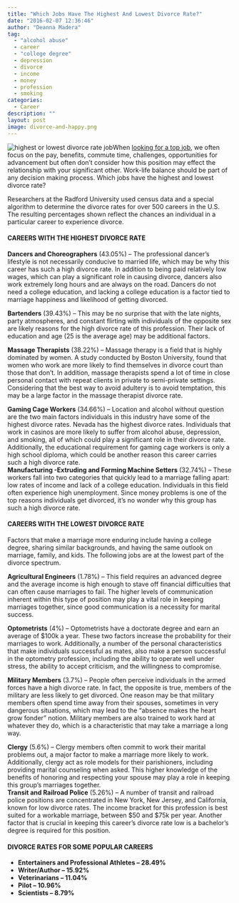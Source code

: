 ```yaml
---
title: "Which Jobs Have The Highest And Lowest Divorce Rate?"
date: "2016-02-07 12:36:46"
author: "Deanna Madera"
tag:
  - "alcohol abuse"
  - career
  - "college degree"
  - depression
  - divorce
  - income
  - money
  - profession
  - smoking
categories:
  - Career
description: ""
layout: post
image: divorce-and-happy.png
---
```


![highest or lowest divorce rate job](http://moderntips.com/wp-content/uploads/2015/12/divorce-and-happy.png)When [looking for a top job](/top-10-hot-jobs-for-2016/9), we often focus on the pay, benefits, commute time, challenges, opportunities for advancement but often don’t consider how this position may effect the relationship with your significant other. Work-life balance should be part of any decision making process. Which jobs have the highest and lowest divorce rate?

Researchers at the Radford University used census data and a special algorithm to determine the divorce rates for over 500 careers in the U.S. The resulting percentages shown reflect the chances an individual in a particular career to experience divorce.

#### CAREERS WITH THE HIGHEST DIVORCE RATE

**Dancers and Choreographers** (43.05%) – The professional dancer’s lifestyle is not necessarily conducive to married life, which may be why this career has such a high divorce rate. In addition to being paid relatively low wages, which can play a significant role in causing divorce, dancers also work extremely long hours and are always on the road. Dancers do not need a college education, and lacking a college education is a factor tied to marriage happiness and likelihood of getting divorced.

**Bartenders** (39.43%) – This may be no surprise that with the late nights, party atmospheres, and constant flirting with individuals of the opposite sex are likely reasons for the high divorce rate of this profession. Their lack of education and age (25 is the average age) may be additional factors.

**Massage Therapists** (38.22%) – Massage therapy is a field that is highly dominated by women. A study conducted by Boston University, found that women who work are more likely to find themselves in divorce court than those that don’t. In addition, massage therapists spend a lot of time in close personal contact with repeat clients in private to semi-private settings. Considering that the best way to avoid adultery is to avoid temptation, this may be a large factor in the massage therapist divorce rate.

**Gaming Cage Workers** (34.66%) – Location and alcohol without question are the two main factors individuals in this industry have some of the highest divorce rates. Nevada has the highest divorce rates. Individuals that work in casinos are more likely to suffer from alcohol abuse, depression, and smoking, all of which could play a significant role in their divorce rate. Additionally, the educational requirement for gaming cage workers is only a high school diploma, which could be another reason this career carries such a high divorce rate.  
**Manufacturing -Extruding and Forming Machine Setters** (32.74%) – These workers fall into two categories that quickly lead to a marriage falling apart: low rates of income and lack of a college education. Individuals in this field often experience high unemployment. Since money problems is one of the top reasons individuals get divorced, it’s no wonder why this group has such a high divorce rate.

#### CAREERS WITH THE LOWEST DIVORCE RATE

Factors that make a marriage more enduring include having a college degree, sharing similar backgrounds, and having the same outlook on marriage, family, and kids. The following jobs are at the lowest part of the divorce spectrum.

**Agricultural Engineers** (1.78%) – This field requires an advanced degree and the average income is high enough to stave off financial difficulties that can often cause marriages to fail. The higher levels of communication inherent within this type of position may play a vital role in keeping marriages together, since good communication is a necessity for marital success.

**Optometrists** (4%) – Optometrists have a doctorate degree and earn an average of $100k a year. These two factors increase the probability for their marriages to work. Additionally, a number of the personal characteristics that make individuals successful as mates, also make a person successful in the optometry profession, including the ability to operate well under stress, the ability to accept criticism, and the willingness to compromise.

**Military Members** (3.7%) – People often perceive individuals in the armed forces have a high divorce rate. In fact, the opposite is true, members of the military are less likely to get divorced. One reason may be that military members often spend time away from their spouses, sometimes in very dangerous situations, which may lead to the “absence makes the heart grow fonder” notion. Military members are also trained to work hard at whatever they do, which is a characteristic that may take a marriage a long way.

**Clergy** (5.6%) – Clergy members often commit to work their marital problems out, a major factor to make a marriage more likely to work. Additionally, clergy act as role models for their parishioners, including providing marital counseling when asked. This higher knowledge of the benefits of honoring and respecting your spouse may play a role in keeping this group’s marriages together.  
**Transit and Railroad Police** (5.26%) – A number of transit and railroad police positions are concentrated in New York, New Jersey, and California, known for low divorce rates. The income bracket for this profession is best suited for a workable marriage, between $50 and $75k per year. Another factor that is crucial in keeping this career’s divorce rate low is a bachelor’s degree is required for this position.

#### DIVORCE RATES FOR SOME POPULAR CAREERS

- **Entertainers and Professional Athletes – 28.49%**
- **Writer/Author – 15.92%**
- **Veterinarians – 11.04%**
- **Pilot – 10.96%**
- **Scientists – 8.79%**
